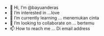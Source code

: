 - 👋 Hi, I’m @bayuanderas
- 👀 I’m interested in ...love
- 🌱 I’m currently learning ... menemukan cinta 
- 💞️ I’m looking to collaborate on ... bertemu 
- 📫 How to reach me ...
Di email address 
<!---
bayuanderas/bayuanderas is a ✨ special ✨ repository because its `README.md` (this file) appears on your GitHub profile.
You can click the Preview link to take a look at your changes.
--->
